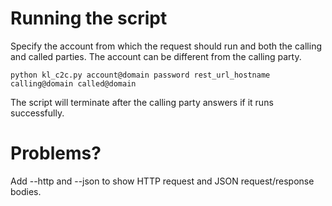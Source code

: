 # Running the script
Specify the account from which the request should run and both the calling and called parties.  The account can be different from the calling party.
```
python kl_c2c.py account@domain password rest_url_hostname calling@domain called@domain 
```
The script will terminate after the calling party answers if it runs successfully.

# Problems?
Add --http and --json to show HTTP request and JSON request/response bodies.
